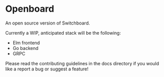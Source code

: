 # Openboard

An open source version of Switchboard.

Currently a WIP, anticipated stack will be the following:
- Elm frontend
- Go backend
- GRPC

Please read the contributing guidelines in the docs directory if you would like a report a bug or suggest a feature!
